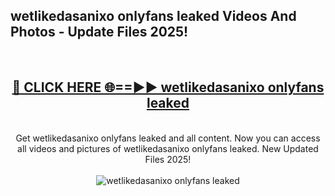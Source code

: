 <h2>wetlikedasanixo onlyfans leaked Videos And Photos - Update Files 2025!</h2>
<br>
<div align="center">
<h2><a href="https://linkcuts.com/hfmhzwbr" rel="nofollow">🔴 CLICK HERE 🌐==►► wetlikedasanixo onlyfans leaked</a></h2>
<br>
Get wetlikedasanixo onlyfans leaked and all content. Now you can access all videos and pictures of wetlikedasanixo onlyfans leaked. New Updated Files 2025!
<br>
<br>
<a href="https://linkcuts.com/hfmhzwbr" rel="nofollow" data-target="animated-image.originalLink"><img src="https://i.ibb.co.com/WyWwxjT/player-gif2.gif" alt="wetlikedasanixo onlyfans leaked" style="max-width: 100%; display: inline-block;" data-target="animated-image.originalImage"></a>
</div>
<br>